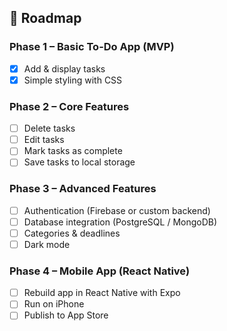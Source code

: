## 📅 Roadmap

### Phase 1 – Basic To-Do App (MVP)
- [x] Add & display tasks  
- [x] Simple styling with CSS  

### Phase 2 – Core Features
- [ ] Delete tasks  
- [ ] Edit tasks  
- [ ] Mark tasks as complete  
- [ ] Save tasks to local storage  

### Phase 3 – Advanced Features
- [ ] Authentication (Firebase or custom backend)  
- [ ] Database integration (PostgreSQL / MongoDB)  
- [ ] Categories & deadlines  
- [ ] Dark mode  

### Phase 4 – Mobile App (React Native)
- [ ] Rebuild app in React Native with Expo  
- [ ] Run on iPhone  
- [ ] Publish to App Store  

